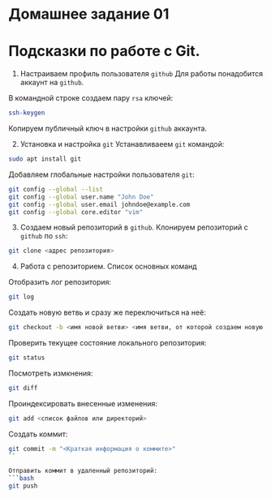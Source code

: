 # Домашнее задание 01

# Подсказки по работе с Git.

1. Настраиваем профиль пользователя `github`
Для работы понадобится аккаунт на `github`.

В командной строке создаем пару `rsa` ключей:
```bash
ssh-keygen
```
Копируем публичный ключ в настройки `github` аккаунта.

2. Установка и настройка `git`
Устанавливаеем `git` командой:
```bash
sudo apt install git
```

Добавляем глобальные настройки пользователя `git`:
```bash
git config --global --list
git config --global user.name "John Doe"
git config --global user.email johndoe@example.com
git config --global core.editor "vim"
```

3. Создаем новый репозиторий в `github`.
Клонируем репозиторий с `github` по `ssh`:
```bash
git clone <адрес репозитория>
```

4. Работа с репозиторием. Список основных команд

Отобразить лог репозитория:
```bash
git log
```

Создать новую ветвь и сразу же переключиться на неё:
```bash
git checkout -b <имя новой ветви> <имя ветви, от которой создаем новую ветвь>
```

Проверить текущее состояние локального репозитория:
```bash
git status
```

Посмотреть измкнения:
```bash
git diff
```

Проиндексировать внесенные изменения:
```bash
git add <список файлов или директорий>
```

Создать коммит:
```bash
git commit -m "<Краткая информация о коммите>"
``

Отправить коммит в удаленный репозиторий:
```bash
git push
```